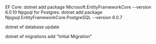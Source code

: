 EF Core: dotnet add package Microsoft.EntityFrameworkCore --version 6.0.10
Npgsql for Postgres: dotnet add package Npgsql.EntityFrameworkCore.PostgreSQL --version 6.0.7

dotnet ef database update

dotnet ef migrations add "Initial Migration"
